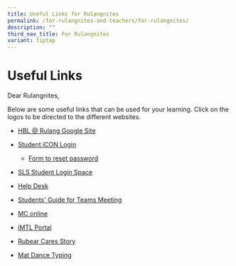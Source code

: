 ```yaml
---
title: Useful Links for Rulangnites
permalink: /for-rulangnites-and-teachers/for-rulangnites/
description: ""
third_nav_title: For Rulangnites
variant: tiptap
---
```

<h1>Useful Links</h1>
<p>Dear Rulangnites,</p>
<p>Below are some useful links that can be used for your learning. Click
on the logos to be directed to the different websites.</p>
<ul data-tight="true" class="tight">
<li>
<p><a href="https://sites.google.com/moe.edu.sg/hblrulang/home" rel="noopener noreferrer nofollow" target="_blank">HBL @ Rulang Google Site</a>
</p>
</li>
<li>
<p><a href="https://workspace.google.com/dashboard" rel="noopener noreferrer nofollow" target="_blank">Student iCON Login</a>
</p>
<ul data-tight="true" class="tight">
<li>
<p><a href="https://forms.gle/cSD7t457YZDMhn6r8" rel="noopener nofollow" target="_blank">Form to reset password</a>
</p>
</li>
</ul>
</li>
<li>
<p><a href="https://vle.learning.moe.edu.sg/login" rel="noopener noreferrer nofollow" target="_blank">SLS Student Login Space</a>
</p>
</li>
<li>
<p><a href="https://www.learning.moe.edu.sg/sls/user-guide/vle/logintroubleshooting/index.html" rel="noopener noreferrer nofollow" target="_blank">Help Desk</a>
</p>
</li>
<li>
<p><a href="/files/MOE_M365_Enhancement_Students_MS_Teams_VC_and_Chat_Quick_Guide_Students.pdf" rel="noopener noreferrer nofollow" target="_blank">Students' Guide for Teams Meeting</a>
</p>
</li>
<li>
<p><a href="https://www.mconline.sg/LEAD/login/lms_login.aspx" rel="noopener noreferrer nofollow" target="_blank">MC online</a>
</p>
</li>
<li>
<p><a href="https://imtl.moe.edu.sg/cos/o.x?c=/ca7_imtl/user&amp;func=login" rel="noopener noreferrer nofollow" target="_blank">iMTL Portal</a>
</p>
</li>
<li>
<p><a href="https://drive.google.com/file/d/1CF2ltXl7v4teT6g5g5OP0vtZhgnmSSw7/view" rel="noopener noreferrer nofollow" target="_blank">Rubear Cares Story</a>
</p>
</li>
<li>
<p><a href="https://www.bbc.co.uk/bitesize/topics/zf2f9j6/articles/z3c6tfr#z34thyc" rel="noopener noreferrer nofollow" target="_blank">Mat Dance Typing</a>
</p>
</li>
</ul>
<p></p>